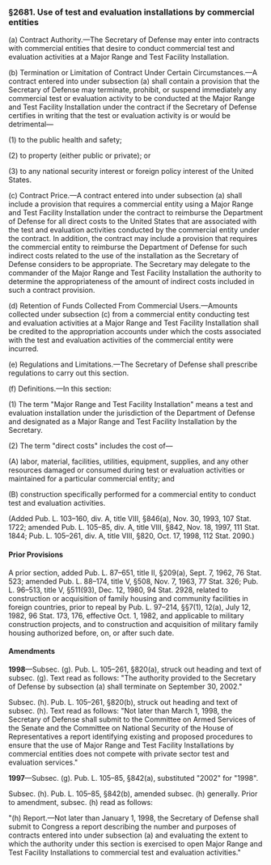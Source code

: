 ### §2681. Use of test and evaluation installations by commercial entities ###

(a) Contract Authority.—The Secretary of Defense may enter into contracts with commercial entities that desire to conduct commercial test and evaluation activities at a Major Range and Test Facility Installation.

(b) Termination or Limitation of Contract Under Certain Circumstances.—A contract entered into under subsection (a) shall contain a provision that the Secretary of Defense may terminate, prohibit, or suspend immediately any commercial test or evaluation activity to be conducted at the Major Range and Test Facility Installation under the contract if the Secretary of Defense certifies in writing that the test or evaluation activity is or would be detrimental—

(1) to the public health and safety;

(2) to property (either public or private); or

(3) to any national security interest or foreign policy interest of the United States.

(c) Contract Price.—A contract entered into under subsection (a) shall include a provision that requires a commercial entity using a Major Range and Test Facility Installation under the contract to reimburse the Department of Defense for all direct costs to the United States that are associated with the test and evaluation activities conducted by the commercial entity under the contract. In addition, the contract may include a provision that requires the commercial entity to reimburse the Department of Defense for such indirect costs related to the use of the installation as the Secretary of Defense considers to be appropriate. The Secretary may delegate to the commander of the Major Range and Test Facility Installation the authority to determine the appropriateness of the amount of indirect costs included in such a contract provision.

(d) Retention of Funds Collected From Commercial Users.—Amounts collected under subsection (c) from a commercial entity conducting test and evaluation activities at a Major Range and Test Facility Installation shall be credited to the appropriation accounts under which the costs associated with the test and evaluation activities of the commercial entity were incurred.

(e) Regulations and Limitations.—The Secretary of Defense shall prescribe regulations to carry out this section.

(f) Definitions.—In this section:

(1) The term "Major Range and Test Facility Installation" means a test and evaluation installation under the jurisdiction of the Department of Defense and designated as a Major Range and Test Facility Installation by the Secretary.

(2) The term "direct costs" includes the cost of—

(A) labor, material, facilities, utilities, equipment, supplies, and any other resources damaged or consumed during test or evaluation activities or maintained for a particular commercial entity; and

(B) construction specifically performed for a commercial entity to conduct test and evaluation activities.

(Added Pub. L. 103–160, div. A, title VIII, §846(a), Nov. 30, 1993, 107 Stat. 1722; amended Pub. L. 105–85, div. A, title VIII, §842, Nov. 18, 1997, 111 Stat. 1844; Pub. L. 105–261, div. A, title VIII, §820, Oct. 17, 1998, 112 Stat. 2090.)

#### Prior Provisions ####

A prior section, added Pub. L. 87–651, title II, §209(a), Sept. 7, 1962, 76 Stat. 523; amended Pub. L. 88–174, title V, §508, Nov. 7, 1963, 77 Stat. 326; Pub. L. 96–513, title V, §511(93), Dec. 12, 1980, 94 Stat. 2928, related to construction or acquisition of family housing and community facilities in foreign countries, prior to repeal by Pub. L. 97–214, §§7(1), 12(a), July 12, 1982, 96 Stat. 173, 176, effective Oct. 1, 1982, and applicable to military construction projects, and to construction and acquisition of military family housing authorized before, on, or after such date.

#### Amendments ####

**1998**—Subsec. (g). Pub. L. 105–261, §820(a), struck out heading and text of subsec. (g). Text read as follows: "The authority provided to the Secretary of Defense by subsection (a) shall terminate on September 30, 2002."

Subsec. (h). Pub. L. 105–261, §820(b), struck out heading and text of subsec. (h). Text read as follows: "Not later than March 1, 1998, the Secretary of Defense shall submit to the Committee on Armed Services of the Senate and the Committee on National Security of the House of Representatives a report identifying existing and proposed procedures to ensure that the use of Major Range and Test Facility Installations by commercial entities does not compete with private sector test and evaluation services."

**1997**—Subsec. (g). Pub. L. 105–85, §842(a), substituted "2002" for "1998".

Subsec. (h). Pub. L. 105–85, §842(b), amended subsec. (h) generally. Prior to amendment, subsec. (h) read as follows:

"(h) Report.—Not later than January 1, 1998, the Secretary of Defense shall submit to Congress a report describing the number and purposes of contracts entered into under subsection (a) and evaluating the extent to which the authority under this section is exercised to open Major Range and Test Facility Installations to commercial test and evaluation activities."
